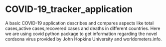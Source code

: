 # COVID-19_tracker_application
A basic COVID-19 application describes and compares aspects like total cases,active cases,recovered cases and deaths in different countries. Here we are using covid python package
to get information regarding the novel cordsona virus provided by John Hopkins University and worldometers.info.
